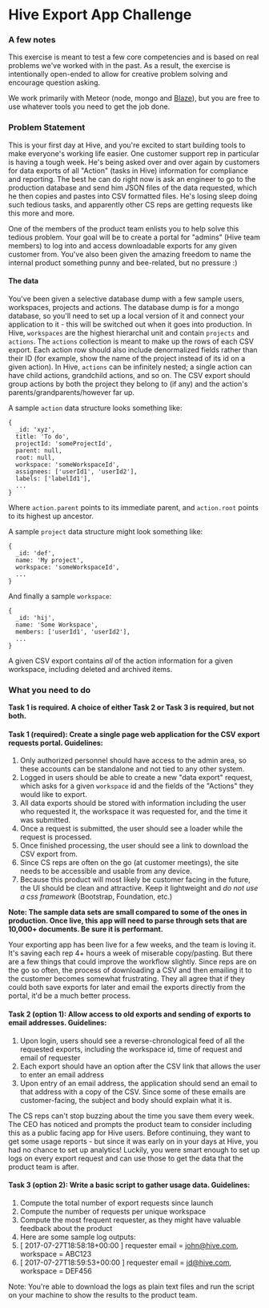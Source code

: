 # Hive Export App Challenge
### A few notes
This exercise is meant to test a few core competencies and is based on real problems we've worked with in the past. As a result, the exercise is intentionally open-ended to allow for creative problem solving and encourage question asking.

We work primarily with Meteor (node, mongo and [Blaze](https://guide.meteor.com/blaze.html)), but you are free to use whatever tools you need to get the job done.

### Problem Statement
This is your first day at Hive, and you're excited to start building tools to make everyone's working life easier. One customer support rep in particular is having a tough week. He's being asked over and over again by customers for data exports of all "Action" (tasks in Hive) information for compliance and reporting. The best he can do right now is ask an engineer to go to the production database and send him JSON files of the data requested, which he then copies and pastes into CSV formatted files. He's losing sleep doing such tedious tasks, and apparently other CS reps are getting requests like this more and more.

One of the members of the product team enlists you to help solve this tedious problem. Your goal will be to create a portal for "admins" (Hive team members) to log into and access downloadable exports for any given customer from. You've also been given the amazing freedom to name the internal product something punny and bee-related, but no pressure :)

#### The data
You've been given a selective database dump with a few sample users, workspaces, projects and actions. The database dump is for a mongo database, so you'll need to set up a local version of it and connect your application to it - this will be switched out when it goes into production. In Hive, `workspaces` are the highest hierarchal unit and contain `projects` and `actions`. The `actions` collection is meant to make up the rows of each CSV export. Each action row should also include denormalized fields rather than their ID (for example, show the name of the project instead of its id on a given action). In Hive, `actions` can be infinitely nested; a single action can have child actions, grandchild actions, and so on. The CSV export should group actions by both the project they belong to (if any) and the action's parents/grandparents/however far up.

A sample `action` data structure looks something like:
```
{
  _id: 'xyz',
  title: 'To do',
  projectId: 'someProjectId',
  parent: null,
  root: null,
  workspace: 'someWorkspaceId',
  assignees: ['userId1', 'userId2'],
  labels: ['labelId1'],
  ...
}
```
Where `action.parent` points to its immediate parent, and `action.root` points to its highest up ancestor.

A sample `project` data structure might look something like:
```
{
  _id: 'def',
  name: 'My project',
  workspace: 'someWorkspaceId',
  ...
}
```
And finally a sample `workspace`:
```
{
  _id: 'hij',
  name: 'Some Workspace',
  members: ['userId1', 'userId2'],
  ...
}
```

A given CSV export contains *all* of the action information for a given workspace, including deleted and archived items.

### What you need to do

**Task 1 is required. A choice of either Task 2 or Task 3 is required, but not both.**


#### Task 1 (required): Create a single page web application for the CSV export requests portal. Guidelines:
1. Only authorized personnel should have access to the admin area, so these accounts can be standalone and not tied to any other system.
2. Logged in users should be able to create a new "data export" request, which asks for a given `workspace` id and the fields of the "Actions" they would like to export.
3. All data exports should be stored with information including the user who requested it, the workspace it was requested for, and the time it was submitted.
4. Once a request is submitted, the user should see a loader while the request is processed.
5. Once finished processing, the user should see a link to download the CSV export from.
6. Since CS reps are often on the go (at customer meetings), the site needs to be accessible and usable from any device.
7. Because this product will most likely be customer facing in the future, the UI should be clean and attractive. Keep it lightweight and *do not use a css framework* (Bootstrap, Foundation, etc.)

**Note: The sample data sets are small compared to some of the ones in production. Once live, this app will need to parse through sets that are 10,000+ documents. Be sure it is performant.**

Your exporting app has been live for a few weeks, and the team is loving it. It's saving each rep 4+ hours a week of miserable copy/pasting. But there are a few things that could improve the workflow slightly. Since reps are on the go so often, the process of downloading a CSV and then emailing it to the customer becomes somewhat frustrating. They all agree that if they could both save exports for later and email the exports directly from the portal, it'd be a much better process.

#### Task 2 (option 1): Allow access to old exports and sending of exports to email addresses. Guidelines:
1. Upon login, users should see a reverse-chronological feed of all the requested exports, including the workspace id, time of request and email of requester
2. Each export should have an option after the CSV link that allows the user to enter an email address
3. Upon entry of an email address, the application should send an email to that address with a copy of the CSV. Since some of these emails are customer-facing, the subject and body should explain what it is.

The CS reps can't stop buzzing about the time you save them every week. The CEO has noticed and prompts the product team to consider including this as a public facing app for Hive users. Before continuing, they want to get some usage reports - but since it was early on in your days at Hive, you had no chance to set up analytics! Luckily, you were smart enough to set up logs on every export request and can use those to get the data that the product team is after.

#### Task 3 (option 2): Write a basic script to gather usage data. Guidelines:
1. Compute the total number of export requests since launch
2. Compute the number of requests per unique workspace
3. Compute the most frequent requester, as they might have valuable feedback about the product
4. Here are some sample log outputs:
  1. [ 2017-07-27T18:58:18+00:00 ] requester email = john@hive.com, workspace = ABC123
  2. [ 2017-07-27T18:59:53+00:00 ] requester email = jd@hive.com, workspace = DEF456

Note: You're able to download the logs as plain text files and run the script on your machine to show the results to the product team.
